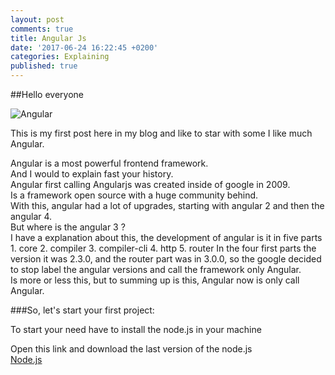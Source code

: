 ```yaml
---
layout: post
comments: true
title: Angular Js
date: '2017-06-24 16:22:45 +0200'
categories: Explaining
published: true
---
```



##Hello everyone 

![Angular]({{site.baseurl}}/https://angular.io/assets/images/logos/angular/angular.svg)  




This is my first post here in my blog and like to star with some I like much
Angular.  

Angular is a most powerful frontend framework.  
And I would to explain fast your history.  
Angular first calling Angularjs was created inside of google in 2009.  
Is a framework open source with a huge community behind.  
With this, angular had a lot of upgrades, starting with angular 2 and then the angular 4.  
But where is the angular 3 ?  
I have a explanation about this, the development of angular is it in five parts  
	1. core
	2. compiler
	3. compiler-cli
	4. http
	5. router
In the four first parts the version it was 2.3.0, and the router part was in 3.0.0, so the google decided to stop label the angular versions and call the framework only Angular.  
Is more or less this, but to summing up is this, Angular now is only call Angular.  

###So, let's start your first project:

To start your need have to install the node.js in your machine  

Open this link and download the last version of the node.js  
[Node.js](https://nodejs.org/en/ "Node")

